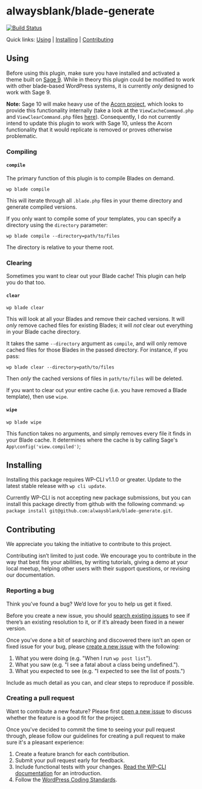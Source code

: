 alwaysblank/blade-generate
================================



[![Build Status](https://travis-ci.org/alwaysblank/blade-generate.svg?branch=master)](https://travis-ci.org/alwaysblank/blade-generate)

Quick links: [Using](#using) | [Installing](#installing) | [Contributing](#contributing)

## Using

Before using this plugin, make sure you have installed and activated a theme built on [Sage 9](https://github.com/roots/sage). While in theory this plugin could be modified to work with other blade-based WordPress systems, it is currently *only* designed to work with Sage 9.

**Note:** Sage 10 will make heavy use of the [Acorn project](https://github.com/roots/acorn), which looks to provide this functionality internally (take a look at the `ViewCacheCommand.php` and `ViewClearCommand.php` files [here](https://github.com/roots/acorn/tree/master/src/Acorn/Console/Commands)). Consequently, I do not currently intend to update this plugin to work with Sage 10, unless the Acorn functionality that it would replicate is removed or proves otherwise problematic.

### Compiling

#### `compile`

The primary function of this plugin is to compile Blades on demand.

```
wp blade compile
```

This will iterate through all `.blade.php` files in your theme directory and generate compiled versions.

If you only want to compile some of your templates, you can specify a directory using the `directory` parameter:

```
wp blade compile --directory=path/to/files
```

The directory is relative to your theme root.

### Clearing

Sometimes you want to clear out your Blade cache! This plugin can help you do that too.

#### `clear`

```
wp blade clear
```

This will look at all your Blades and remove their cached versions. It will _only_ remove cached files for existing Blades; it will _not_ clear out everything in your Blade cache directory.

It takes the same `--directory` argument as `compile`, and will only remove cached files for those Blades in the passed directory. For instance, if you pass:

```
wp blade clear --directory=path/to/files
```

Then _only_ the cached versions of files in `path/to/files` will be deleted.

If you want to clear out your entire cache (i.e. you have removed a Blade template), then use `wipe`.

#### `wipe`

```
wp blade wipe
```

This function takes no arguments, and simply removes every file it finds in your Blade cache. It determines where the cache is by calling Sage's `App\config('view.compiled')`;

## Installing

Installing this package requires WP-CLI v1.1.0 or greater. Update to the latest stable release with `wp cli update`.

Currently WP-CLI is not accepting new package submissions, but you can install this package directly from github with the following command: `wp package install git@github.com:alwaysblank/blade-generate.git`.

## Contributing

We appreciate you taking the initiative to contribute to this project.

Contributing isn’t limited to just code. We encourage you to contribute in the way that best fits your abilities, by writing tutorials, giving a demo at your local meetup, helping other users with their support questions, or revising our documentation.

### Reporting a bug

Think you’ve found a bug? We’d love for you to help us get it fixed.

Before you create a new issue, you should [search existing issues](https://github.com/alwaysblank/blade-generator/issues?q=label%3Abug%20) to see if there’s an existing resolution to it, or if it’s already been fixed in a newer version.

Once you’ve done a bit of searching and discovered there isn’t an open or fixed issue for your bug, please [create a new issue](https://github.com/alwayblank/blade-generator/issues/new) with the following:

1. What you were doing (e.g. "When I run `wp post list`").
2. What you saw (e.g. "I see a fatal about a class being undefined.").
3. What you expected to see (e.g. "I expected to see the list of posts.")

Include as much detail as you can, and clear steps to reproduce if possible.

### Creating a pull request

Want to contribute a new feature? Please first [open a new issue](https://github.com/alwaysblank/blade-generator/issues/new) to discuss whether the feature is a good fit for the project.

Once you've decided to commit the time to seeing your pull request through, please follow our guidelines for creating a pull request to make sure it's a pleasant experience:

1. Create a feature branch for each contribution.
2. Submit your pull request early for feedback.
3. Include functional tests with your changes. [Read the WP-CLI documentation](https://wp-cli.org/docs/pull-requests/#functional-tests) for an introduction.
4. Follow the [WordPress Coding Standards](http://make.wordpress.org/core/handbook/coding-standards/).

